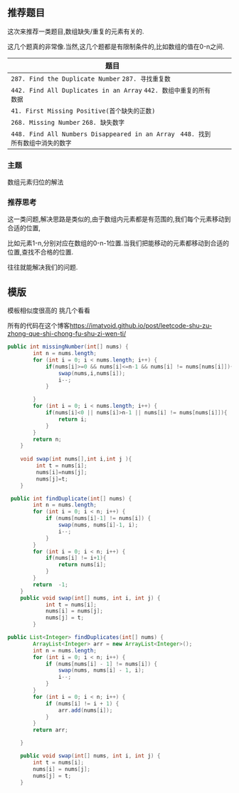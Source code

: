 ## 推荐题目



这次来推荐一类题目,数组缺失/重复的元素有关的.

这几个题真的非常像.当然,这几个题都是有限制条件的,比如数组的值在0-n之间.



| 题目                                                         |      |      |
| ------------------------------------------------------------ | ---- | ---- |
| `287. Find the Duplicate Number`   `287. 寻找重复数`         |      |      |
| `442. Find All Duplicates in an Array`  `442. 数组中重复的所有数据` |      |      |
| `41. First Missing Positive(首个缺失的正数)`                 |      |      |
| `268. Missing Number`  `268. 缺失数字`                       |      |      |
| `448. Find All Numbers Disappeared in an Array` ` 448. 找到所有数组中消失的数字` |      |      |

### 主题

数组元素归位的解法

### 推荐思考

这一类问题,解决思路是类似的,由于数组内元素都是有范围的,我们每个元素移动到合适的位置,

比如元素1-n,分别对应在数组的0-n-1位置.当我们把能移动的元素都移动到合适的位置,查找不合格的位置.

往往就能解决我们的问题.

## 模版

模板相似度很高的 挑几个看看

所有的代码在这个博客<https://imatvoid.github.io/post/leetcode-shu-zu-zhong-que-shi-chong-fu-shu-zi-wen-ti/>



```java
public int missingNumber(int[] nums) {
        int n = nums.length;
        for (int i = 0; i < nums.length; i++) {
            if(nums[i]>=0 && nums[i]<=n-1 && nums[i] != nums[nums[i]]){
                swap(nums,i,nums[i]);
                i--;
            }

        }
        for (int i = 0; i < nums.length; i++) {
            if(nums[i]<0 || nums[i]>n-1 || nums[i] != nums[nums[i]]){
                return i;
            }
        }
        return n;
    }
    
    void swap(int nums[],int i,int j ){
         int t = nums[i];
         nums[i]=nums[j];
         nums[j]=t;
    }
```

```java
 public int findDuplicate(int[] nums) {
        int n = nums.length;
        for (int i = 0; i < n; i++) {
            if (nums[nums[i]-1] != nums[i]) {
                swap(nums, nums[i]-1, i);
                i--;
            }
        }
        for (int i = 0; i < n; i++) {
            if(nums[i] != i+1){
                return nums[i];
            }
        }
        return  -1;
    }
    public void swap(int[] nums, int i, int j) {
            int t = nums[i];
            nums[i] = nums[j];
            nums[j] = t;
        }
```

```java
public List<Integer> findDuplicates(int[] nums) {
        ArrayList<Integer> arr = new ArrayList<Integer>();
        int n = nums.length;
        for (int i = 0; i < n; i++) {
            if (nums[nums[i] - 1] != nums[i]) {
                swap(nums, nums[i] - 1, i);
                i--;
            }
        }
        for (int i = 0; i < n; i++) {
            if (nums[i] != i + 1) {
                arr.add(nums[i]);
            }
        }
        return arr;

    }

    public void swap(int[] nums, int i, int j) {
        int t = nums[i];
        nums[i] = nums[j];
        nums[j] = t;
    }
```

